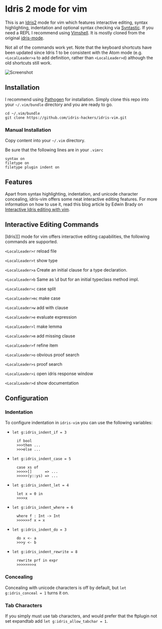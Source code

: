 Idris 2 mode for vim
====================

This is an [Idris2][] mode for vim which features interactive editing,
syntax highlighting, indentation and optional syntax checking via
[Syntastic][]. If you need a REPL I recommend using [Vimshell][].
It is mostly cloned from the original [idris-mode][].

Not all of the commands work yet. Note that the keyboard shortcuts have
been updated since Idris 1 to be consistent with the Atom mode (e.g.
`<LocalLeader>a` to add definition, rather than `<LocalLeader>d`) although
the old shortcuts still work.

![Screenshot](http://raichoo.github.io/images/vim.png)

## Installation

I recommend using [Pathogen][] for installation. Simply clone
this repo into your `~/.vim/bundle` directory and you are ready to go.

    cd ~/.vim/bundle
    git clone https://github.com/idris-hackers/idris-vim.git

### Manual Installation

Copy content into your `~/.vim` directory.

Be sure that the following lines are in your
`.vimrc`


    syntax on
    filetype on
    filetype plugin indent on

## Features

Apart from syntax highlighting, indentation, and unicode character concealing,
idris-vim offers some neat interactive editing features. For more information on
how to use it, read this blog article by Edwin Brady on [Interactive Idris editing with vim][].

## Interactive Editing Commands

[Idris][] mode for vim offers interactive editing capabilities, the following
commands are supported.

`<LocalLeader>r` reload file

`<LocalLeader>t` show type

`<LocalLeader>a` Create an initial clause for a type declaration.

`<LocalLeader>b` Same as \d but for an initial typeclass method impl.

`<LocalLeader>c` case split

`<LocalLeader>mc` make case

`<LocalLeader>w` add with clause

`<LocalLeader>e` evaluate expression

`<LocalLeader>l` make lemma

`<LocalLeader>m` add missing clause

`<LocalLeader>f` refine item

`<LocalLeader>o` obvious proof search

`<LocalLeader>s` proof search

`<LocalLeader>i` open idris response window

`<LocalLeader>d` show documentation

## Configuration

### Indentation

To configure indentation in `idris-vim` you can use the following variables:

* `let g:idris_indent_if = 3`

        if bool
        >>>then ...
        >>>else ...

* `let g:idris_indent_case = 5`

        case xs of
        >>>>>[]      => ...
        >>>>>(y::ys) => ...

* `let g:idris_indent_let = 4`

        let x = 0 in
        >>>>x

* `let g:idris_indent_where = 6`

        where f : Int -> Int
        >>>>>>f x = x

* `let g:idris_indent_do = 3`

        do x <- a
        >>>y <- b

* `let g:idris_indent_rewrite = 8`

        rewrite prf in expr
        >>>>>>>>x

### Concealing

Concealing with unicode characters is off by default, but `let g:idris_conceal = 1` turns it on.

### Tab Characters

If you simply must use tab characters, and would prefer that the ftplugin not set expandtab add `let g:idris_allow_tabchar = 1`.


[Idris2]: https://github.com/edwinb/Idris2
[Syntastic]: https://github.com/scrooloose/syntastic
[Vimshell]: https://github.com/Shougo/vimshell.vim
[Pathogen]: https://github.com/tpope/vim-pathogen
[idris-mode]: https://github.com/idris-hackers/idris-vim
[Interactive Idris editing with vim]: http://edwinb.wordpress.com/2013/10/28/interactive-idris-editing-with-vim/

